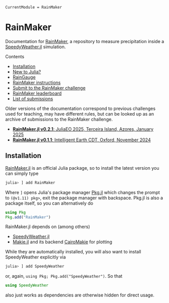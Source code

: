 ```@meta
CurrentModule = RainMaker
```

# RainMaker

Documentation for [RainMaker](https://github.com/SpeedyWeather/RainMaker.jl),
a repository to measure precipitation inside a
[SpeedyWeather.jl](https://github.com/SpeedyWeather/SpeedyWeather.jl) simulation.


Contents

- [Installation](@ref)
- [New to Julia?](@ref)
- [RainGauge](@ref)
- [RainMaker instructions](@ref)
- [Submit to the RainMaker challenge](@ref)
- [RainMaker leaderboard](@ref)
- [List of submissions](@ref)

Older versions of the documentation correspond to previous challenges used
for teaching, may have different rules, but can be looked up as an archive
of submissions to the RainMaker challenge.

- [__RainMaker.jl v0.2.1__: JuliaEO 2025, Terceira Island, Azores, January 2025](https://speedyweather.github.io/RainMaker.jl/v0.2.1/leaderboard/)
- [__RainMaker.jl v0.1.1__: Intelligent Earth CDT, Oxford, November 2024](https://speedyweather.github.io/RainMaker.jl/v0.1.1/leaderboard/)

## Installation

[RainMaker.jl](https://github.com/SpeedyWeather/RainMaker.jl) is an official
Julia package, so to install the latest version you can simply type

```julia
julia> ] add RainMaker
```

Where `]` opens Julia's package manager [Pkg.jl](https://pkgdocs.julialang.org/v1/)
which changes the prompt to `(@v1.11) pkg>`, exit the package manager with backspace.
Pkg.jl is also a package itself, so you can alternatively do

```julia
using Pkg
Pkg.add("RainMaker")
```

RainMaker.jl depends on (among others)

- [SpeedyWeather.jl](https://github.com/SpeedyWeather/SpeedyWeather.jl)
- [Makie.jl](https://github.com/MakieOrg/Makie.jl) and its backend [CairoMakie](https://docs.makie.org/stable/explanations/backends/cairomakie) for plotting

While they are automatically installed, you will also want to install
SpeedyWeather explicitly via

```julia
julia> ] add SpeedyWeather
```

or, again, `using Pkg; Pkg.add("SpeedyWeather")`. So that 

```julia
using SpeedyWeather
```

also just works as dependencies are otherwise hidden for direct usage.


